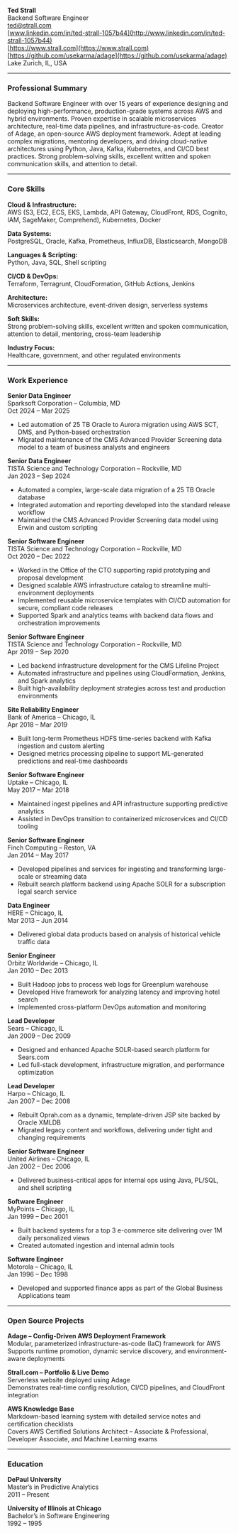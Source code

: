 **Ted Strall**  
 Backend Software Engineer  
 ted@strall.com  
 [www.linkedin.com/in/ted-strall-1057b44](http://www.linkedin.com/in/ted-strall-1057b44)  
 [https://www.strall.com](https://www.strall.com)  
 [https://github.com/usekarma/adage](https://github.com/usekarma/adage)  
 Lake Zurich, IL, USA

---

### **Professional Summary**

Backend Software Engineer with over 15 years of experience designing and deploying high-performance, production-grade systems across AWS and hybrid environments. Proven expertise in scalable microservices architecture, real-time data pipelines, and infrastructure-as-code. Creator of Adage, an open-source AWS deployment framework. Adept at leading complex migrations, mentoring developers, and driving cloud-native architectures using Python, Java, Kafka, Kubernetes, and CI/CD best practices. Strong problem-solving skills, excellent written and spoken communication skills, and attention to detail.

---

### **Core Skills**

**Cloud & Infrastructure:**  
 AWS (S3, EC2, ECS, EKS, Lambda, API Gateway, CloudFront, RDS, Cognito, IAM, SageMaker, Comprehend), Kubernetes, Docker

**Data Systems:**  
 PostgreSQL, Oracle, Kafka, Prometheus, InfluxDB, Elasticsearch, MongoDB

**Languages & Scripting:**  
 Python, Java, SQL, Shell scripting

**CI/CD & DevOps:**  
 Terraform, Terragrunt, CloudFormation, GitHub Actions, Jenkins

**Architecture:**  
 Microservices architecture, event-driven design, serverless systems

**Soft Skills:**  
 Strong problem-solving skills, excellent written and spoken communication, attention to detail, mentoring, cross-team leadership

**Industry Focus:**  
 Healthcare, government, and other regulated environments

---

### **Work Experience**

**Senior Data Engineer**  
 Sparksoft Corporation – Columbia, MD  
 Oct 2024 – Mar 2025

* Led automation of 25 TB Oracle to Aurora migration using AWS SCT, DMS, and Python-based orchestration  
* Migrated maintenance of the CMS Advanced Provider Screening data model to a team of business analysts and engineers

**Senior Data Engineer**  
 TISTA Science and Technology Corporation – Rockville, MD  
 Jan 2023 – Sep 2024

* Automated a complex, large-scale data migration of a 25 TB Oracle database  
* Integrated automation and reporting developed into the standard release workflow  
* Maintained the CMS Advanced Provider Screening data model using Erwin and custom scripting

**Senior Software Engineer**  
 TISTA Science and Technology Corporation – Rockville, MD  
 Oct 2020 – Dec 2022

* Worked in the Office of the CTO supporting rapid prototyping and proposal development  
* Designed scalable AWS infrastructure catalog to streamline multi-environment deployments  
* Implemented reusable microservice templates with CI/CD automation for secure, compliant code releases  
* Supported Spark and analytics teams with backend data flows and orchestration improvements

**Senior Software Engineer**  
 TISTA Science and Technology Corporation – Rockville, MD  
 Apr 2019 – Sep 2020

* Led backend infrastructure development for the CMS Lifeline Project  
* Automated infrastructure and pipelines using CloudFormation, Jenkins, and Spark analytics  
* Built high-availability deployment strategies across test and production environments

**Site Reliability Engineer**  
 Bank of America – Chicago, IL  
 Apr 2018 – Mar 2019

* Built long-term Prometheus HDFS time-series backend with Kafka ingestion and custom alerting  
* Designed metrics processing pipeline to support ML-generated predictions and real-time dashboards

**Senior Software Engineer**  
 Uptake – Chicago, IL  
 May 2017 – Mar 2018

* Maintained ingest pipelines and API infrastructure supporting predictive analytics  
* Assisted in DevOps transition to containerized microservices and CI/CD tooling

**Senior Software Engineer**  
 Finch Computing – Reston, VA  
 Jan 2014 – May 2017

* Developed pipelines and services for ingesting and transforming large-scale or streaming data  
* Rebuilt search platform backend using Apache SOLR for a subscription legal search service

**Data Engineer**  
 HERE – Chicago, IL  
 Mar 2013 – Jun 2014

* Delivered global data products based on analysis of historical vehicle traffic data

**Senior Engineer**  
 Orbitz Worldwide – Chicago, IL  
 Jan 2010 – Dec 2013

* Built Hadoop jobs to process web logs for Greenplum warehouse  
* Developed Hive framework for analyzing latency and improving hotel search  
* Implemented cross-platform DevOps automation and monitoring

**Lead Developer**  
 Sears – Chicago, IL  
 Jan 2009 – Dec 2009

* Designed and enhanced Apache SOLR-based search platform for Sears.com  
* Led full-stack development, infrastructure migration, and performance optimization

**Lead Developer**  
 Harpo – Chicago, IL  
 Jan 2007 – Dec 2008

* Rebuilt Oprah.com as a dynamic, template-driven JSP site backed by Oracle XMLDB  
* Migrated legacy content and workflows, delivering under tight and changing requirements

**Senior Software Engineer**  
 United Airlines – Chicago, IL  
 Jan 2002 – Dec 2006

* Delivered business-critical apps for internal ops using Java, PL/SQL, and shell scripting

**Software Engineer**  
 MyPoints – Chicago, IL  
 Jan 1999 – Dec 2001

* Built backend systems for a top 3 e-commerce site delivering over 1M daily personalized views  
* Created automated ingestion and internal admin tools

**Software Engineer**  
 Motorola – Chicago, IL  
 Jan 1996 – Dec 1998

* Developed and supported finance apps as part of the Global Business Applications team

---

### **Open Source Projects**

**Adage – Config-Driven AWS Deployment Framework**  
 Modular, parameterized infrastructure-as-code (IaC) framework for AWS  
 Supports runtime promotion, dynamic service discovery, and environment-aware deployments

**Strall.com – Portfolio & Live Demo**  
 Serverless website deployed using Adage  
 Demonstrates real-time config resolution, CI/CD pipelines, and CloudFront integration

**AWS Knowledge Base**  
 Markdown-based learning system with detailed service notes and certification checklists  
 Covers AWS Certified Solutions Architect – Associate & Professional, Developer Associate, and Machine Learning exams

---

### **Education**

**DePaul University**  
 Master’s in Predictive Analytics  
 2011 – Present

**University of Illinois at Chicago**  
 Bachelor’s in Software Engineering  
 1992 – 1995

